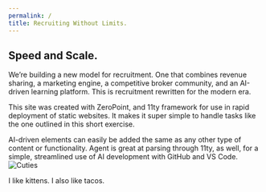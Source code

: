 ```yaml
---
permalink: /
title: Recruiting Without Limits.
---
```


## Speed and Scale.

We’re building a new model for recruitment. One that combines revenue sharing, a marketing engine, a competitive broker community, and an AI-driven learning platform. This is recruitment rewritten for the modern era.

This site was created with ZeroPoint, and 11ty framework for use in rapid deployment of static websites. It makes it super simple to handle tasks like the one outlined in this short exercise.

AI-driven elements can easily be added the same as any other type of content or functionality. Agent is great at parsing through 11ty, as well, for a simple, streamlined use of AI development with GitHub and VS Code.
<img src="/assets/images/web-optimized-cats.jpg" alt="Cuties">

I like kittens. I also like tacos.
